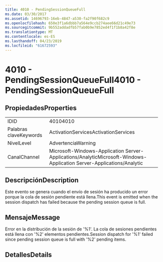 ```yaml
---
title: 4010 - PendingSessionQueueFull
ms.date: 03/30/2017
ms.assetid: 14696793-16eb-4847-a530-fa2f90f682c9
ms.openlocfilehash: 650e3f1a6dbbb7a564e9ccb274aee66d21c49e73
ms.sourcegitcommit: 9b552addadfb57fab0b9e7852ed4f1f1b8a42f8e
ms.translationtype: MT
ms.contentlocale: es-ES
ms.lasthandoff: 04/23/2019
ms.locfileid: "61672593"
---
```

# <a name="4010---pendingsessionqueuefull"></a><span data-ttu-id="95347-102">4010 - PendingSessionQueueFull</span><span class="sxs-lookup"><span data-stu-id="95347-102">4010 - PendingSessionQueueFull</span></span>
## <a name="properties"></a><span data-ttu-id="95347-103">Propiedades</span><span class="sxs-lookup"><span data-stu-id="95347-103">Properties</span></span>  
  
|||  
|-|-|  
|<span data-ttu-id="95347-104">ID</span><span class="sxs-lookup"><span data-stu-id="95347-104">ID</span></span>|<span data-ttu-id="95347-105">4010</span><span class="sxs-lookup"><span data-stu-id="95347-105">4010</span></span>|  
|<span data-ttu-id="95347-106">Palabras clave</span><span class="sxs-lookup"><span data-stu-id="95347-106">Keywords</span></span>|<span data-ttu-id="95347-107">ActivationServices</span><span class="sxs-lookup"><span data-stu-id="95347-107">ActivationServices</span></span>|  
|<span data-ttu-id="95347-108">Nivel</span><span class="sxs-lookup"><span data-stu-id="95347-108">Level</span></span>|<span data-ttu-id="95347-109">Advertencia</span><span class="sxs-lookup"><span data-stu-id="95347-109">Warning</span></span>|  
|<span data-ttu-id="95347-110">Canal</span><span class="sxs-lookup"><span data-stu-id="95347-110">Channel</span></span>|<span data-ttu-id="95347-111">Microsoft-Windows-Application Server-Applications/Analytic</span><span class="sxs-lookup"><span data-stu-id="95347-111">Microsoft-Windows-Application Server-Applications/Analytic</span></span>|  
  
## <a name="description"></a><span data-ttu-id="95347-112">Descripción</span><span class="sxs-lookup"><span data-stu-id="95347-112">Description</span></span>  
 <span data-ttu-id="95347-113">Este evento se genera cuando el envío de sesión ha producido un error porque la cola de sesión pendiente está llena.</span><span class="sxs-lookup"><span data-stu-id="95347-113">This event is emitted when the session dispatch has failed because the pending session queue is full.</span></span>  
  
## <a name="message"></a><span data-ttu-id="95347-114">Mensaje</span><span class="sxs-lookup"><span data-stu-id="95347-114">Message</span></span>  
 <span data-ttu-id="95347-115">Error en la distribución de la sesión de '%1'. La cola de sesiones pendientes está llena con '%2' elementos pendientes.</span><span class="sxs-lookup"><span data-stu-id="95347-115">Session dispatch for '%1' failed since pending session queue is full with '%2' pending items.</span></span>  
  
## <a name="details"></a><span data-ttu-id="95347-116">Detalles</span><span class="sxs-lookup"><span data-stu-id="95347-116">Details</span></span>
